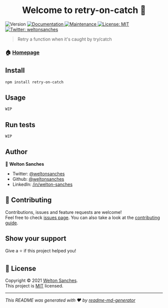 <h1 align="center">Welcome to retry-on-catch 👋</h1>
<p>
  <img alt="Version" src="https://img.shields.io/badge/version-1.0.0-blue.svg?cacheSeconds=2592000" />
  <a href="https://github.com/weltonsanches/retry-on-catch#readme" target="_blank">
    <img alt="Documentation" src="https://img.shields.io/badge/documentation-yes-brightgreen.svg" />
  </a>
  <a href="https://github.com/weltonsanches/retry-on-catch/graphs/commit-activity" target="_blank">
    <img alt="Maintenance" src="https://img.shields.io/badge/Maintained%3F-yes-green.svg" />
  </a>
  <a href="https://github.com/weltonsanches/retry-on-catch/blob/master/LICENSE" target="_blank">
    <img alt="License: MIT" src="https://img.shields.io/github/license/weltonsanches/retry-on-catch" />
  </a>
  <a href="https://twitter.com/weltonsanches" target="_blank">
    <img alt="Twitter: weltonsanches" src="https://img.shields.io/twitter/follow/weltonsanches.svg?style=social" />
  </a>
</p>

> Retry a function when it's caught by try/catch

### 🏠 [Homepage](https://github.com/weltonsanches/retry-on-catch#readme)

## Install

```sh
npm install retry-on-catch
```

## Usage

```sh
WIP
```

## Run tests

```sh
WIP
```

## Author

👤 **Welton Sanches**

* Twitter: [@weltonsanches](https://twitter.com/weltonsanches)
* Github: [@weltonsanches](https://github.com/weltonsanches)
* LinkedIn: [/in/welton-sanches](https://linkedin.com/in/welton-sanches/)

## 🤝 Contributing

Contributions, issues and feature requests are welcome!<br />Feel free to check [issues page](https://github.com/weltonsanches/retry-on-catch/issues). You can also take a look at the [contributing guide](https://github.com/weltonsanches/retry-on-catch/blob/master/CONTRIBUTING.md).

## Show your support

Give a ⭐️ if this project helped you!

## 📝 License

Copyright © 2021 [Welton Sanches](https://github.com/weltonsanches).<br />
This project is [MIT](https://github.com/weltonsanches/retry-on-catch/blob/master/LICENSE) licensed.

***
_This README was generated with ❤️ by [readme-md-generator](https://github.com/kefranabg/readme-md-generator)_
